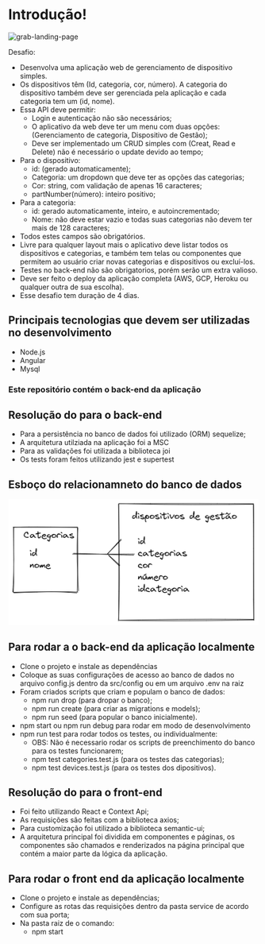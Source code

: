 # Introdução!

![grab-landing-page](https://j.gifs.com/jYZ8vW.gif)

Desafio:
  - Desenvolva uma aplicação web de gerenciamento de dispositivo simples.
  - Os dispositivos têm (Id, categoria, cor, número). A categoria do dispositivo também deve ser gerenciada pela aplicação e cada categoria tem um (id, nome).
  - Essa API deve permitir:
    * Login e autenticação não são necessários;
    * O aplicativo da web deve ter um menu com duas opções: (Gerenciamento de categoria, Dispositivo de Gestão);
    * Deve ser implementado um CRUD simples com (Creat, Read e Delete) não é necessário o update devido ao tempo;
  - Para o dispositivo:
    * id: (gerado automaticamente);
    * Categoria: um dropdown que deve ter as opções das categorias;
    * Cor: string, com validação de apenas 16 caracteres;
    * partNumber(número): inteiro positivo;
  - Para a categoria:
    * id: gerado automaticamente, inteiro, e autoincrementado;
    * Nome: não deve estar vazio e todas suas categorias não devem ter mais de 128 caracteres;
  - Todos estes campos são obrigatórios.
  - Livre para qualquer layout mais o aplicativo deve listar todos os dispositivos e categorias, e também tem telas ou componentes que permitem ao usuário criar novas categorias e dispositivos ou excluí-los.
  - Testes no back-end não são obrigatorios, porém serão um extra valioso.
  - Deve ser feito o deploy da aplicação completa (AWS, GCP, Heroku ou qualquer outra de sua escolha).
  - Esse desafio tem duração de 4 dias.

## Principais tecnologias que devem ser utilizadas no desenvolvimento 
  * Node.js 
  * Angular
  * Mysql
### Este repositório contém o back-end da aplicação
## Resolução do para o back-end
  * Para a persistência no banco de dados foi utilizado (ORM) sequelize;
  * A arquitetura utilziada na aplicação foi a MSC
  * Para as validações foi utilizada a biblioteca joi
  * Os tests foram feitos utilizando jest e supertest
 
## Esboço do relacionamneto do banco de dados
  ![Preview](https://github.com/sagacello/teste_eldorado/blob/main/esbo%C3%A7o_eldorado.png)
  
## Para rodar a o back-end da aplicação localmente
  * Clone o projeto e instale as dependências
  * Coloque as suas configurações de acesso ao banco de dados no arquivo config.js dentro da src/config ou em um arquivo .env na raiz 
  * Foram criados scripts que criam e populam o banco de dados:
    - npm run drop (para dropar o banco);
    - npm run create (para criar as migrations e models);
    - npm run seed (para popular o banco inicialmente).
  * npm start ou npm run debug para rodar em modo de desenvolvimento
  * npm run test para rodar todos os testes, ou individualmente:
    - OBS: Não é necessario rodar os scripts de preenchimento do banco para os testes funcionarem;
    - npm test categories.test.js (para os testes das categorias);
    - npm test devices.test.js (para os testes dos dipositivos).
    
## Resolução do para o front-end
  * Foi feito utilizando React e Context Api;
  * As requisições são feitas com a biblioteca axios;
  * Para customização foi utilizado a biblioteca semantic-ui;
  * A arquitetura principal foi dividida em componentes e páginas, os componentes são chamados e renderizados na página principal que contém a maior parte da lógica da aplicação.

## Para rodar o front end da aplicação localmente 
  * Clone o projeto e instale as dependências;
  * Configure as rotas das requisições dentro da pasta service de acordo com sua porta;
  * Na pasta raiz de o comando:
    - npm start
